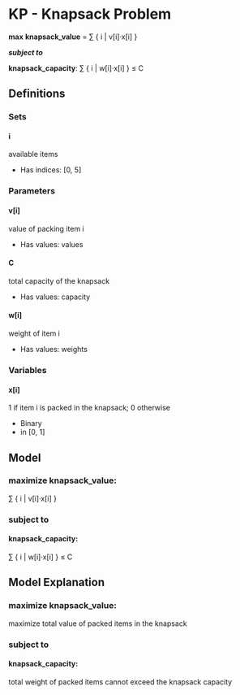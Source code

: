# KP - Knapsack Problem

**max** **knapsack_value** = ∑ { i | v[i]·x[i] }

***subject to***

**knapsack_capacity**: ∑ { i | w[i]·x[i] } ≤ C



## Definitions

### Sets

#### i

available items

* Has indices: [0, 5]


### Parameters

#### v[i]

value of packing item i

* Has values: values

#### C

total capacity of the knapsack

* Has values: capacity

#### w[i]

weight of item i

* Has values: weights


### Variables

#### x[i]

1 if item i is packed in the knapsack; 0 otherwise

* Binary
* in [0, 1]


## Model

### maximize knapsack_value:
∑ { i | v[i]·x[i] }

### subject to

#### knapsack_capacity:
∑ { i | w[i]·x[i] } ≤ C

## Model Explanation

### maximize knapsack_value:
maximize total value of packed items in the knapsack

### subject to

#### knapsack_capacity:
total weight of packed items cannot exceed the knapsack capacity


